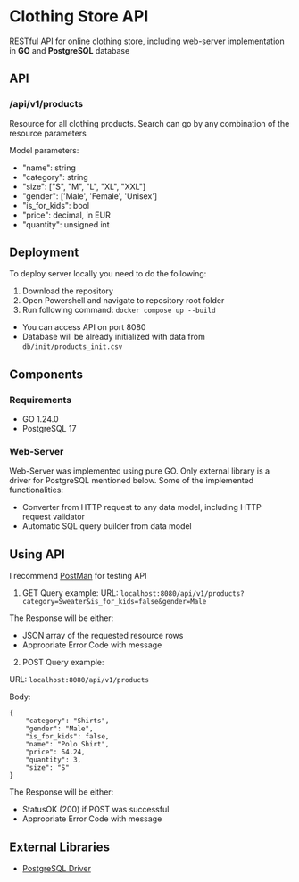 # Clothing Store API

RESTful API for online clothing store, including web-server implementation in **GO** and **PostgreSQL** database

## API

### /api/v1/products

Resource for all clothing products. Search can go by any combination of the resource parameters

Model parameters:
- "name": string
- "category": string
- "size": \["S", "M", "L", "XL", "XXL"]
- "gender": \['Male', 'Female', 'Unisex']
- "is_for_kids": bool
- "price": decimal, in EUR
- "quantity": unsigned int

## Deployment

To deploy server locally you need to do the following:
1. Download the repository
2. Open Powershell and navigate to repository root folder
3. Run following command: `docker compose up --build`

- You can access API on port 8080
- Database will be already initialized with data from `db/init/products_init.csv`

## Components

### Requirements
- GO 1.24.0
- PostgreSQL 17
  
### Web-Server

Web-Server was implemented using pure GO. Only external library is a driver for PostgreSQL mentioned below.
Some of the implemented functionalities:

- Converter from HTTP request to any data model, including HTTP request validator
- Automatic SQL query builder from data model

## Using API

I recommend [PostMan](https://www.postman.com/downloads/) for testing API

1. GET Query example:
URL: `localhost:8080/api/v1/products?category=Sweater&is_for_kids=false&gender=Male`

The Response will be either: 
- JSON array of the requested resource rows
- Appropriate Error Code with message  

2. POST Query example:

URL: `localhost:8080/api/v1/products`

Body:
```
{
    "category": "Shirts",
    "gender": "Male",
    "is_for_kids": false,
    "name": "Polo Shirt",
    "price": 64.24,
    "quantity": 3,
    "size": "S"
}
```

The Response will be either:
- StatusOK (200) if POST was successful
- Appropriate Error Code with message  

## External Libraries

- [PostgreSQL Driver](https://github.com/lib/pq)
